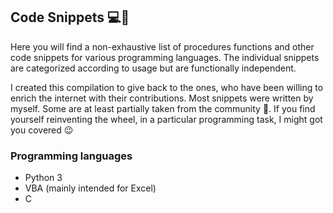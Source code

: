 ## Code Snippets :computer::monkey:

Here you will find a non-exhaustive list of procedures functions and other code snippets for various programming languages. The individual snippets are categorized according to usage but are functionally independent.

I created this compilation to give back to the ones, who have been willing to enrich the internet with their contributions. Most snippets were written by myself. Some are at least partially taken from the community :blue_heart:. If you find yourself reinventing the wheel, in a particular programming task, I might got you covered :wink:

### Programming languages
- Python 3
- VBA (mainly intended for Excel)
- C
